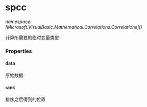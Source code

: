 ﻿# spcc
_namespace: [Microsoft.VisualBasic.Mathematical.Correlations.Correlations](<a href="#" onClick="load('/docs/Microsoft.VisualBasic.Mathematical.Correlations.Correlations/index.md')"></a>)_

计算所需要的临时变量类型




### Properties

#### data
原始数据
#### rank
排序之后得到的位置
